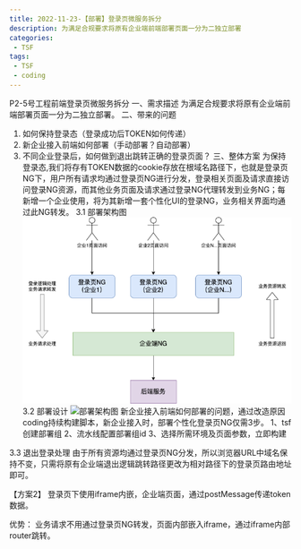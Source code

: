 ```yaml
---
title: 2022-11-23-【部署】登录页微服务拆分
description: 为满足合规要求将原有企业端前端部署页面一分为二独立部署
categories:
 - TSF
tags:
 - TSF
 - coding
---
```


P2-5号工程前端登录页微服务拆分
一、需求描述
为满足合规要求将原有企业端前端部署页面一分为二独立部署。
二、带来的问题
1. 如何保持登录态（登录成功后TOKEN如何传递）
2. 新企业接入前端如何部署（手动部署？自动部署）
3. 不同企业登录后，如何做到退出跳转正确的登录页面？
三、整体方案
    为保持登录态,我们将存有TOKEN数据的cookie存放在根域名路径下，也就是登录页NG下，用户所有请求均通过登录页NG进行分发，登录相关页面及请求直接访问登录NG资源，而其他业务页面及请求通过登录NG代理转发到业务NG；每新增一个企业使用，将为其新增一套个性化UI的登录NG，业务相关界面均通过此NG转发。
3.1 部署架构图
![部署架构图](assets/images/前端性能优化/登录页微服务拆分.png)
3.2 部署设计
![部署架构图](/images/前端性能优化/登录页个性化UIcoding配置.png)
新企业接入前端如何部署的问题，通过改造原因coding持续构建脚本，新企业接入时，部署个性化登录页NG仅需3步。
1、tsf创建部署组
2、流水线配置部署组id
3、选择所需环境及页面参数，立即构建

3.3 退出登录处理
由于所有资源均通过登录页NG分发，所以浏览器URL中域名保持不变，只需将原有企业端退出逻辑跳转路径更改为相对路径下的登录页路由地址即可。

【方案2】
登录页下使用iframe内嵌，企业端页面，通过postMessage传递token数据。

优势：
业务请求不用通过登录页NG转发，页面内部嵌入iframe，通过iframe内部router跳转。